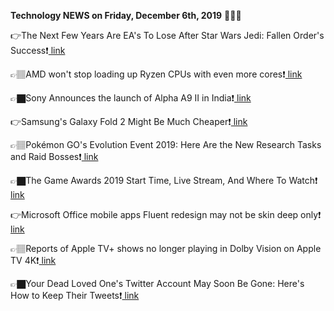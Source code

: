 <b>Technology NEWS on Friday, December 6th, 2019</b> 📡📡📡 

👉The Next Few Years Are EA's To Lose After Star Wars Jedi: Fallen Order's Success❗️<a href='https://techblock.club/?p=1370'> link</a>

👉🏽AMD won't stop loading up Ryzen CPUs with even more cores❗️<a href='https://techblock.club/?p=1372'> link</a>

👉🏿Sony Announces the launch of Alpha A9 II in India❗️<a href='https://techblock.club/?p=1374'> link</a>

👉Samsung's Galaxy Fold 2 Might Be Much Cheaper❗️<a href='https://techblock.club/?p=1376'> link</a>

👉🏽Pokémon GO's Evolution Event 2019: Here Are the New Research Tasks and Raid Bosses❗️<a href='https://techblock.club/?p=1378'> link</a>

👉🏿The Game Awards 2019 Start Time, Live Stream, And Where To Watch❗️<a href='https://techblock.club/?p=1380'> link</a>

👉Microsoft Office mobile apps Fluent redesign may not be skin deep only❗️<a href='https://techblock.club/?p=1382'> link</a>

👉🏽Reports of Apple TV+ shows no longer playing in Dolby Vision on Apple TV 4K❗️<a href='https://techblock.club/?p=1384'> link</a>

👉🏿Your Dead Loved One's Twitter Account May Soon Be Gone: Here's How to Keep Their Tweets❗️<a href='https://techblock.club/?p=1386'> link</a>

